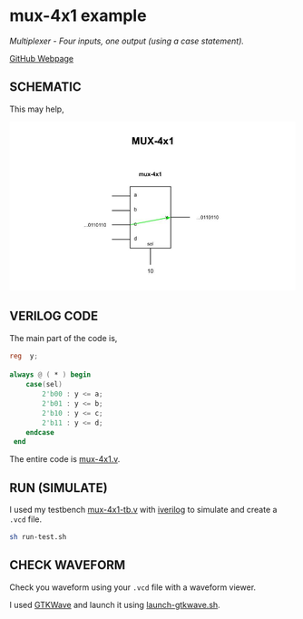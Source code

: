 # mux-4x1 example

_Multiplexer - Four inputs, one output (using a case statement)._

[GitHub Webpage](https://jeffdecola.github.io/my-systemverilog-examples/)

## SCHEMATIC

This may help,

![IMAGE - mux-4x1.jpg - IMAGE](../../../docs/pics/mux-4x1.jpg)

## VERILOG CODE

The main part of the code is,

```verilog
reg  y;

always @ ( * ) begin
    case(sel)
        2'b00 : y <= a;
        2'b01 : y <= b;
        2'b10 : y <= c;
        2'b11 : y <= d;
    endcase
 end
```

The entire code is
[mux-4x1.v](mux-4x1.v).

## RUN (SIMULATE)

I used my testbench
[mux-4x1-tb.v](mux-4x1-tb.v) with
[iverilog](https://github.com/JeffDeCola/my-cheat-sheets/tree/master/hardware/tools/simulation/iverilog-cheat-sheet)
to simulate and create a `.vcd` file.

```bash
sh run-test.sh
```

## CHECK WAVEFORM

Check you waveform using your `.vcd` file with a waveform viewer.

I used [GTKWave](https://github.com/JeffDeCola/my-cheat-sheets/tree/master/hardware/tools/simulation/gtkwave-cheat-sheet)
and launch it using
[launch-gtkwave.sh](launch-gtkwave.sh).

